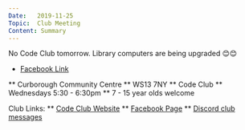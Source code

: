 ```yaml
---
Date:   2019-11-25
Topic:  Club Meeting
Content: Summary
---
```

No Code Club tomorrow. Library computers are being upgraded 😊😊

* [Facebook Link](https://www.facebook.com/1481985248595237/posts/2397357463724673/)


** Curborough Community Centre
** WS13 7NY
** Code Club
** Wednesdays 5:30 - 6:30pm
** 7 - 15 year olds welcome

Club Links:
** [Code Club Website](https://lichfield-code-club.github.io/)
** [Facebook Page](https://www.facebook.com/LichfieldCoders)
** [Discord club messages](https://discord.gg/szz6xGK)
